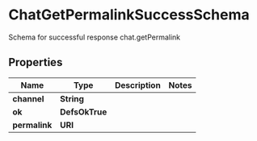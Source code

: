 

# ChatGetPermalinkSuccessSchema

Schema for successful response chat.getPermalink

## Properties

| Name | Type | Description | Notes |
|------------ | ------------- | ------------- | -------------|
|**channel** | **String** |  |  |
|**ok** | **DefsOkTrue** |  |  |
|**permalink** | **URI** |  |  |



